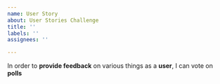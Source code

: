 ```yaml
---
name: User Story
about: User Stories Challenge
title: ''
labels: ''
assignees: ''

---
```


In order to **provide feedback** on various things as a **user**, I can vote on **polls**
